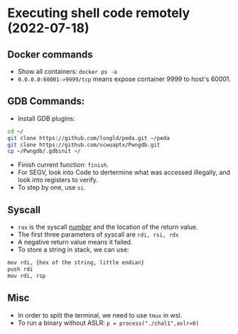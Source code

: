 # Executing shell code remotely (2022-07-18)

## Docker commands
- Show all containers: `docker ps -a`
- `0.0.0.0:60001->9999/tcp` means expose container 9999 to host's 60001.

## GDB Commands:
- Install GDB plugins: 

```sh 
cd ~/
git clone https://github.com/longld/peda.git ~/peda
git clone https://github.com/scwuaptx/Pwngdb.git
cp ~/Pwngdb/.gdbinit ~/
```

- Finish current function: `finish`.
- For SEGV, look into Code to dertermine what was accessed illegally, and look into registers to verify.
- To step by one, use `si`.

## Syscall
- `rax` is the syscall [number][1] and the location of the return value.
- The first three parameters of syscall are `rdi, rsi, rdx`
- A negative return value means it failed.
- To store a string in stack, we can use: 


```sh
mov rdi, {hex of the string, little endian}
push rdi
mov rdi, rsp
```


## Misc
- In order to split the terminal, we need to use `tmux` in wsl.
- To run a binary without ASLR: `p = process("./chal1",aslr=0)`


[1]: https://syscalls64.paolostivanin.com/